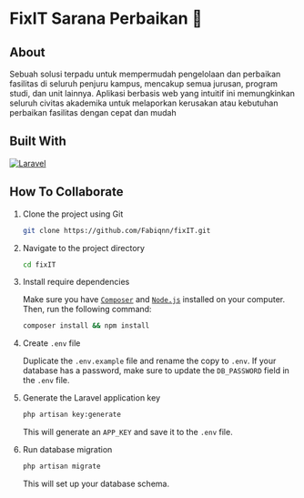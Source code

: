 # FixIT Sarana Perbaikan 🔧

## About 

Sebuah solusi terpadu untuk mempermudah pengelolaan dan perbaikan fasilitas di seluruh penjuru kampus, mencakup semua jurusan, program studi, dan unit lainnya. Aplikasi berbasis web yang intuitif ini memungkinkan seluruh civitas akademika untuk melaporkan kerusakan atau kebutuhan perbaikan fasilitas dengan cepat dan mudah

## Built With

[![Laravel][Laravel.com]][Laravel-url]

## How To Collaborate

1. Clone the project using Git

    ```bash
    git clone https://github.com/Fabiqnn/fixIT.git
    ```

2. Navigate to the project directory

    ```bash
    cd fixIT
    ```

3. Install require dependencies

    Make sure you have [`Composer`](https://getcomposer.org/) and [`Node.js`](https://nodejs.org/en) installed on your computer. Then, run the following command:

    ```bash
    composer install && npm install
    ```

4. Create `.env` file

    Duplicate the `.env.example` file and rename the copy to `.env`. If your database has a password, make sure to update the `DB_PASSWORD` field in the `.env` file.

5. Generate the Laravel application key

    ```bash
    php artisan key:generate
    ```
    This will generate an `APP_KEY` and save it to the `.env` file.

6. Run database migration

    ```bash
    php artisan migrate
    ```
    This will set up your database schema.



[Laravel.com]: https://raw.githubusercontent.com/laravel/art/master/logo-lockup/5%20SVG/2%20CMYK/1%20Full%20Color/laravel-logolockup-cmyk-red.svg
[Laravel-url]: https://laravel.com

